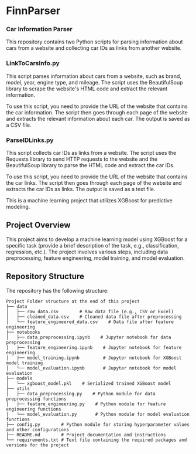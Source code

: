 # FinnParser

### Car Information Parser
This repository contains two Python scripts for parsing information about cars from a website and collecting car IDs as links from another website.




### LinkToCarsInfo.py
This script parses information about cars from a website, such as brand, model, year, engine type, and mileage. The script uses the BeautifulSoup library to scrape the website's HTML code and extract the relevant information.

To use this script, you need to provide the URL of the website that contains the car information. The script then goes through each page of the website and extracts the relevant information about each car. The output is saved as a CSV file.

### ParseIDLinks.py
This script collects car IDs as links from a website. The script uses the Requests library to send HTTP requests to the website and the BeautifulSoup library to parse the HTML code and extract the car IDs.

To use this script, you need to provide the URL of the website that contains the car links. The script then goes through each page of the website and extracts the car IDs as links. The output is saved as a text file.

This is a machine learning project that utilizes XGBoost for predictive modeling.

## Project Overview

This project aims to develop a machine learning model using XGBoost for a specific task (provide a brief description of the task, e.g., classification, regression, etc.). The project involves various steps, including data preprocessing, feature engineering, model training, and model evaluation.

## Repository Structure

The repository has the following structure:


```
Project Folder structure at the end of this project
├── data
│   ├── raw_data.csv        # Raw data file (e.g., CSV or Excel)
│   ├── cleaned_data.csv    # Cleaned data file after preprocessing
│   └── feature_engineered_data.csv    # Data file after feature engineering
├── notebooks
│   ├── data_preprocessing.ipynb    # Jupyter notebook for data preprocessing
│   ├── feature_engineering.ipynb    # Jupyter notebook for feature engineering
│   ├── model_training.ipynb         # Jupyter notebook for XGBoost model training
│   └── model_evaluation.ipynb       # Jupyter notebook for model evaluation
├── models
│   └── xgboost_model.pkl    # Serialized trained XGBoost model
├── utils
│   ├── data_preprocessing.py    # Python module for data preprocessing functions
│   ├── feature_engineering.py    # Python module for feature engineering functions
│   └── model_evaluation.py       # Python module for model evaluation functions
├── config.py        # Python module for storing hyperparameter values and other configurations
├── README.md        # Project documentation and instructions
└── requirements.txt # Text file containing the required packages and versions for the project

